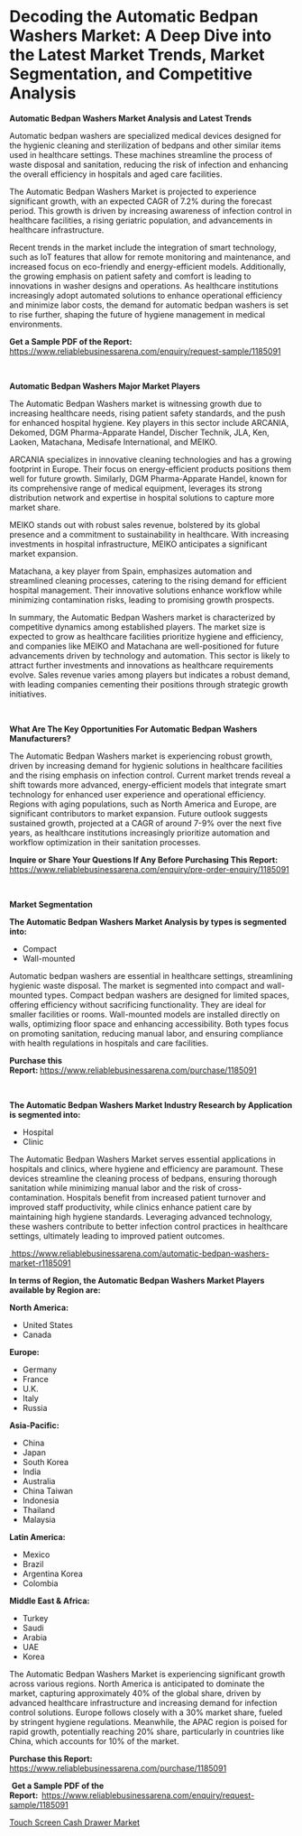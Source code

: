 <p><h1>Decoding the Automatic Bedpan Washers Market: A Deep Dive into the Latest Market Trends, Market Segmentation, and Competitive Analysis</h1></p><p><strong>Automatic Bedpan Washers Market Analysis and Latest Trends</strong></p>
<p><p>Automatic bedpan washers are specialized medical devices designed for the hygienic cleaning and sterilization of bedpans and other similar items used in healthcare settings. These machines streamline the process of waste disposal and sanitation, reducing the risk of infection and enhancing the overall efficiency in hospitals and aged care facilities. </p><p>The Automatic Bedpan Washers Market is projected to experience significant growth, with an expected CAGR of 7.2% during the forecast period. This growth is driven by increasing awareness of infection control in healthcare facilities, a rising geriatric population, and advancements in healthcare infrastructure. </p><p>Recent trends in the market include the integration of smart technology, such as IoT features that allow for remote monitoring and maintenance, and increased focus on eco-friendly and energy-efficient models. Additionally, the growing emphasis on patient safety and comfort is leading to innovations in washer designs and operations. As healthcare institutions increasingly adopt automated solutions to enhance operational efficiency and minimize labor costs, the demand for automatic bedpan washers is set to rise further, shaping the future of hygiene management in medical environments.</p></p>
<p><strong>Get a Sample PDF of the Report:&nbsp;</strong> <a href="https://www.reliablebusinessarena.com/enquiry/request-sample/1185091?utm_campaign=3268&utm_medium=2&utm_source=Github&utm_content=ia&utm_term=28032025&utm_id=automatic-bedpan-washers">https://www.reliablebusinessarena.com/enquiry/request-sample/1185091</a></p>
<p>&nbsp;</p>
<p><strong>Automatic Bedpan Washers Major Market Players</strong></p>
<p><p>The Automatic Bedpan Washers market is witnessing growth due to increasing healthcare needs, rising patient safety standards, and the push for enhanced hospital hygiene. Key players in this sector include ARCANIA, Dekomed, DGM Pharma-Apparate Handel, Discher Technik, JLA, Ken, Laoken, Matachana, Medisafe International, and MEIKO. </p><p>ARCANIA specializes in innovative cleaning technologies and has a growing footprint in Europe. Their focus on energy-efficient products positions them well for future growth. Similarly, DGM Pharma-Apparate Handel, known for its comprehensive range of medical equipment, leverages its strong distribution network and expertise in hospital solutions to capture more market share.</p><p>MEIKO stands out with robust sales revenue, bolstered by its global presence and a commitment to sustainability in healthcare. With increasing investments in hospital infrastructure, MEIKO anticipates a significant market expansion. </p><p>Matachana, a key player from Spain, emphasizes automation and streamlined cleaning processes, catering to the rising demand for efficient hospital management. Their innovative solutions enhance workflow while minimizing contamination risks, leading to promising growth prospects.</p><p>In summary, the Automatic Bedpan Washers market is characterized by competitive dynamics among established players. The market size is expected to grow as healthcare facilities prioritize hygiene and efficiency, and companies like MEIKO and Matachana are well-positioned for future advancements driven by technology and automation. This sector is likely to attract further investments and innovations as healthcare requirements evolve. Sales revenue varies among players but indicates a robust demand, with leading companies cementing their positions through strategic growth initiatives.</p></p>
<p>&nbsp;</p>
<p><strong>What Are The Key Opportunities For Automatic Bedpan Washers Manufacturers?</strong></p>
<p><p>The Automatic Bedpan Washers market is experiencing robust growth, driven by increasing demand for hygienic solutions in healthcare facilities and the rising emphasis on infection control. Current market trends reveal a shift towards more advanced, energy-efficient models that integrate smart technology for enhanced user experience and operational efficiency. Regions with aging populations, such as North America and Europe, are significant contributors to market expansion. Future outlook suggests sustained growth, projected at a CAGR of around 7-9% over the next five years, as healthcare institutions increasingly prioritize automation and workflow optimization in their sanitation processes.</p></p>
<p><strong>Inquire or Share Your Questions If Any Before Purchasing This Report:</strong> <a href="https://www.reliablebusinessarena.com/enquiry/pre-order-enquiry/1185091?utm_campaign=3268&utm_medium=2&utm_source=Github&utm_content=ia&utm_term=28032025&utm_id=automatic-bedpan-washers">https://www.reliablebusinessarena.com/enquiry/pre-order-enquiry/1185091</a></p>
<p>&nbsp;</p>
<p><strong>Market Segmentation</strong></p>
<p><strong>The Automatic Bedpan Washers Market Analysis by types is segmented into:</strong></p>
<p><ul><li>Compact</li><li>Wall-mounted</li></ul></p>
<p><p>Automatic bedpan washers are essential in healthcare settings, streamlining hygienic waste disposal. The market is segmented into compact and wall-mounted types. Compact bedpan washers are designed for limited spaces, offering efficiency without sacrificing functionality. They are ideal for smaller facilities or rooms. Wall-mounted models are installed directly on walls, optimizing floor space and enhancing accessibility. Both types focus on promoting sanitation, reducing manual labor, and ensuring compliance with health regulations in hospitals and care facilities.</p></p>
<p><strong>Purchase this Report:&nbsp;</strong><a href="https://www.reliablebusinessarena.com/purchase/1185091?utm_campaign=3268&utm_medium=2&utm_source=Github&utm_content=ia&utm_term=28032025&utm_id=automatic-bedpan-washers">https://www.reliablebusinessarena.com/purchase/1185091</a></p>
<p>&nbsp;</p>
<p><strong>The Automatic Bedpan Washers Market Industry Research by Application is segmented into:</strong></p>
<p><ul><li>Hospital</li><li>Clinic</li></ul></p>
<p><p>The Automatic Bedpan Washers Market serves essential applications in hospitals and clinics, where hygiene and efficiency are paramount. These devices streamline the cleaning process of bedpans, ensuring thorough sanitation while minimizing manual labor and the risk of cross-contamination. Hospitals benefit from increased patient turnover and improved staff productivity, while clinics enhance patient care by maintaining high hygiene standards. Leveraging advanced technology, these washers contribute to better infection control practices in healthcare settings, ultimately leading to improved patient outcomes.</p></p>
<p><a href="https://www.reliablebusinessarena.com/automatic-bedpan-washers-market-r1185091?utm_campaign=3268&utm_medium=2&utm_source=Github&utm_content=ia&utm_term=28032025&utm_id=automatic-bedpan-washers">&nbsp;https://www.reliablebusinessarena.com/automatic-bedpan-washers-market-r1185091</a></p>
<p><strong>In terms of Region, the Automatic Bedpan Washers Market Players available by Region are:</strong></p>
<p>
    <p> <strong> North America: </strong>
        <ul>
            <li>United States</li>
            <li>Canada</li>
        </ul>
        </p> 
    <p> <strong> Europe: </strong>
        <ul>
            <li>Germany</li>
            <li>France</li>
            <li>U.K.</li>
            <li>Italy</li>
            <li>Russia</li>
        </ul>
        </p> 
    <p> <strong> Asia-Pacific: </strong>
        <ul>
            <li>China</li>
            <li>Japan</li>
            <li>South Korea</li>
            <li>India</li>
            <li>Australia</li>
            <li>China Taiwan</li>
            <li>Indonesia</li>
            <li>Thailand</li>
            <li>Malaysia</li>
        </ul>
        </p> 
    <p> <strong> Latin America: </strong>
        <ul>
            <li>Mexico</li>
            <li>Brazil</li>
            <li>Argentina Korea</li>
            <li>Colombia</li>
        </ul>
        </p> 
    <p> <strong> Middle East & Africa: </strong>
        <ul>
            <li>Turkey</li>
            <li>Saudi</li>
            <li>Arabia</li>
            <li>UAE</li>
            <li>Korea</li>
        </ul>
    </p>
    </p>
<p><p>The Automatic Bedpan Washers Market is experiencing significant growth across various regions. North America is anticipated to dominate the market, capturing approximately 40% of the global share, driven by advanced healthcare infrastructure and increasing demand for infection control solutions. Europe follows closely with a 30% market share, fueled by stringent hygiene regulations. Meanwhile, the APAC region is poised for rapid growth, potentially reaching 20% share, particularly in countries like China, which accounts for 10% of the market.</p></p>
<p><strong>Purchase this Report: </strong><a href="https://www.reliablebusinessarena.com/purchase/1185091?utm_campaign=3268&utm_medium=2&utm_source=Github&utm_content=ia&utm_term=28032025&utm_id=automatic-bedpan-washers">https://www.reliablebusinessarena.com/purchase/1185091</a></p>
<p>&nbsp;<strong>Get a Sample PDF of the Report:&nbsp;&nbsp;</strong><a href="https://www.reliablebusinessarena.com/enquiry/request-sample/1185091?utm_campaign=3268&utm_medium=2&utm_source=Github&utm_content=ia&utm_term=28032025&utm_id=automatic-bedpan-washers">https://www.reliablebusinessarena.com/enquiry/request-sample/1185091</a></p>
<p><strong></strong></p>
<p><p><a href="https://github.com/daphnyvashdi/Market-Research-Report-List-1/blob/main/touch-screen-cash-drawer-market.md?utm_campaign=3268&utm_medium=2&utm_source=Github&utm_content=ia&utm_term=28032025&utm_id=automatic-bedpan-washers">Touch Screen Cash Drawer Market</a></p></p>